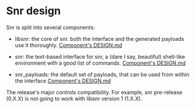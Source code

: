 # Snr design

Snr is split into several components:

 - libsnr: the core of snr. both the interface and the generated payloads use it thoroughly. [Component's DESIGN.md](https://github.com/GlobularOne/libsnr/main/blob/DESIGN.md)

 - snr: the text-based interface for snr, a (dare I say, beautiful) shell-like environment with a good list of commands. [Component's DESIGN.md](https://github.com/GlobularOne/snr/main/blob/DESIGN.md)

 - snr_payloads: the default set of payloads, that can be used from within the interface [Component's DESIGN.md](https://github.com/GlobularOne/snr_payloads/main/blob/DESIGN.md)

The release's major controls compatibility. For example, snr pre-release (0.X.X) is not going to work with libsnr version 1 (1.X.X).
